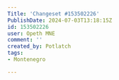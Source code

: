 ```yaml
---
Title: 'Changeset #153502226'
PublishDate: 2024-07-03T13:18:15Z
id: 153502226
user: Opeth MNE
comment: ''
created_by: Potlatch
tags:
- Montenegro

---
```

